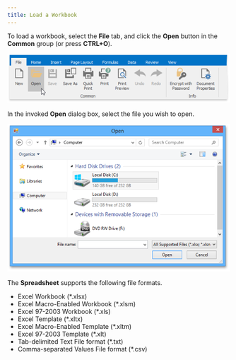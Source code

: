 ```yaml
---
title: Load a Workbook
---
```

To load a workbook, select the **File** tab, and click the **Open** button in the **Common** group (or press **CTRL+O**).

![LoadWorkbook.png](../../../images/Img21118.png)

In the invoked **Open** dialog box, select the file you wish to open.

![OpenDialog.png](../../../images/Img21119.png)

The **Spreadsheet** supports the following file formats.
* Excel Workbook (*.xlsx)
* Excel Macro-Enabled Workbook (*.xlsm)
* Excel 97-2003 Workbook (*.xls)
* Excel Template (*.xltx)
* Excel Macro-Enabled Template (*.xltm)
* Excel 97-2003 Template (*.xlt)
* Tab-delimited Text File format (*.txt)
* Comma-separated Values File format (*.csv)